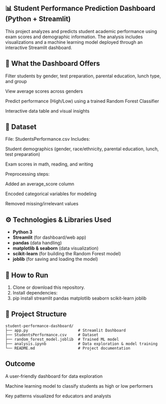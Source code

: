 ## 📊 Student Performance Prediction Dashboard (Python + Streamlit)
This project analyzes and predicts student academic performance using exam scores and demographic information. The analysis includes visualizations and a machine learning model deployed through an interactive Streamlit dashboard.
## 🎯 What the Dashboard Offers
Filter students by gender, test preparation, parental education, lunch type, and group

View average scores across genders

Predict performance (High/Low) using a trained Random Forest Classifier

Interactive data table and visual insights

## 🧰 Dataset
File: StudentsPerformance.csv
Includes:

Student demographics (gender, race/ethnicity, parental education, lunch, test preparation)

Exam scores in math, reading, and writing

Preprocessing steps:

Added an average_score column

Encoded categorical variables for modeling

Removed missing/irrelevant values 

## ⚙ Technologies & Libraries Used

- **Python 3**
- **Streamlit** (for dashboard/web app)
- **pandas** (data handling)
- **matplotlib & seaborn** (data visualization)
- **scikit-learn** (for building the Random Forest model)
- **joblib** (for saving and loading the model)

## 🚀 How to Run

1. Clone or download this repository.
2. Install dependencies:
3. pip install streamlit pandas matplotlib seaborn scikit-learn joblib

## 📁 Project Structure
```
student-performance-dashboard/
├── app.py                      # Streamlit Dashboard
├── StudentsPerformance.csv     # Dataset
├── random_forest_model.joblib  # Trained ML model
├── analysis.ipynb              # Data exploration & model training
└── README.md                   # Project documentation
```
## Outcome
A user-friendly dashboard for data exploration

Machine learning model to classify students as high or low performers

Key patterns visualized for educators and analysts

